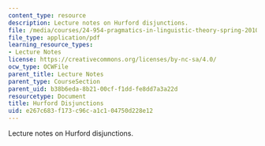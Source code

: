 ```yaml
---
content_type: resource
description: Lecture notes on Hurford disjunctions.
file: /media/courses/24-954-pragmatics-in-linguistic-theory-spring-2010/e267c683f173c96ca1c104750d228e12_MIT24_954S10_lec02.pdf
file_type: application/pdf
learning_resource_types:
- Lecture Notes
license: https://creativecommons.org/licenses/by-nc-sa/4.0/
ocw_type: OCWFile
parent_title: Lecture Notes
parent_type: CourseSection
parent_uid: b38b6eda-8b21-00cf-f1dd-fe8dd7a3a22d
resourcetype: Document
title: Hurford Disjunctions
uid: e267c683-f173-c96c-a1c1-04750d228e12
---
```

Lecture notes on Hurford disjunctions.